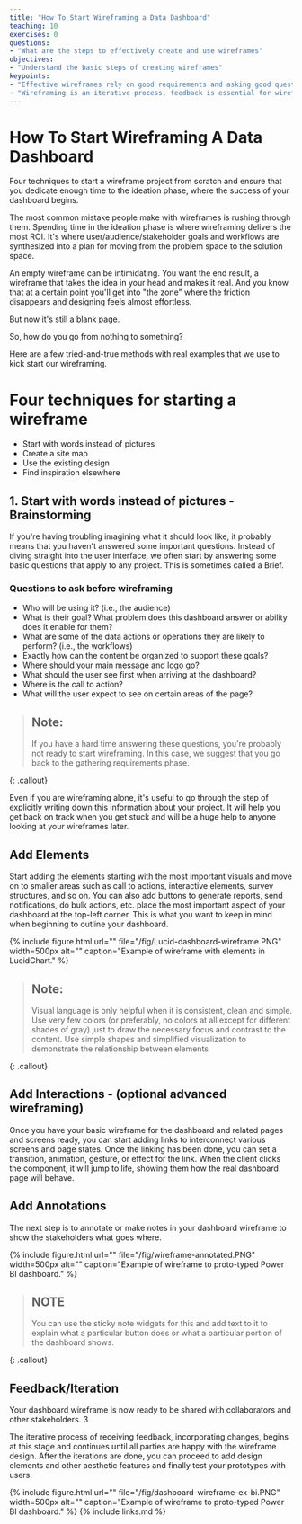 ```yaml
---
title: "How To Start Wireframing a Data Dashboard"
teaching: 10
exercises: 0
questions:
- "What are the steps to effectively create and use wireframes"
objectives:
- "Understand the basic steps of creating wireframes"
keypoints:
- "Effective wireframes rely on good requirements and asking good questions before beging any visual design"
- "Wireframing is an iterative process, feedback is essential for wireframes to inform the end dashboard"
---
```

# How To Start Wireframing A Data Dashboard

Four techniques to start a wireframe project from scratch and ensure that you dedicate enough time to the ideation phase, where the success of your dashboard begins.

The most common mistake people make with wireframes is rushing through them. Spending time in the ideation phase is where wireframing delivers the most ROI. It's where user/audience/stakeholder goals and workflows are synthesized into a plan for moving from the problem space to the solution space.

An empty wireframe can be intimidating. You want the end result, a wireframe that takes the idea in your head and makes it real. And you know that at a certain point you'll get into "the zone" where the friction disappears and designing feels almost effortless.

But now it's still a blank page.

So, how do you go from nothing to something?

Here are a few tried-and-true methods with real examples that we use to kick start our wireframing.

# Four techniques for starting a wireframe

* Start with words instead of pictures
* Create a site map
* Use the existing design
* Find inspiration elsewhere

## 1. Start with words instead of pictures - Brainstorming

If you're having troubling imagining what it should look like, it probably means that you haven't answered some important questions. Instead of diving straight into the user interface, we often start by answering some basic questions that apply to any project. This is sometimes called a Brief.

### Questions to ask before wireframing

* Who will be using it? (i.e., the audience)
* What is their goal? What problem does this dashboard answer or ability does it enable for them?
* What are some of the data actions or operations they are likely to perform? (i.e., the workflows)
* Exactly how can the content be organized to support these goals?
* Where should your main message and logo go?
* What should the user see first when arriving at the dashboard?
* Where is the call to action?
* What will the user expect to see on certain areas of the page?

> ## Note: 
> 
> If you have a hard time answering these questions, you're probably not ready to start wireframing. 
> In this case, we suggest that you go back to the gathering requirements phase.
> 
{: .callout}

Even if you are wireframing alone, it's useful to go through the step of explicitly writing down this information about your project. It will help you get back on track when you get stuck and will be a huge help to anyone looking at your wireframes later.


## Add Elements

Start adding the elements starting with the most important visuals and move on to smaller areas such as call to actions, interactive elements, survey structures, and so on. You can also add buttons to generate reports, send notifications, do bulk actions, etc. place the most important aspect of your dashboard at the top-left corner. This is what you want to keep in mind when beginning to outline your dashboard.

{% include figure.html url="" file="/fig/Lucid-dashboard-wireframe.PNG" width=500px alt="" caption="Example of wireframe with elements in LucidChart." %}


> ## Note:
> 
> Visual language is only helpful when it is consistent, clean and simple. 
> Use very few colors (or preferably, no colors at all except for different shades of gray) just to draw the necessary focus and contrast to the content. 
> Use simple shapes and simplified visualization to demonstrate the relationship between elements
> 
{: .callout}

## Add Interactions - (optional advanced wireframing)

Once you have your basic wireframe for the dashboard and related pages and screens ready, you can start adding links to interconnect various screens and page states. Once the linking has been done, you can set a transition, animation, gesture, or effect for the link. When the client clicks the component, it will jump to life, showing them how the real dashboard page will behave.

## Add Annotations

The next step is to annotate or make notes in your dashboard wireframe to show the stakeholders what goes where. 

{% include figure.html url="" file="/fig/wireframe-annotated.PNG" width=500px alt="" caption="Example of wireframe to proto-typed Power BI dashboard." %}

> ## NOTE
> 
> You can use the sticky note widgets for this and add text to it to explain what a particular button does or what a particular portion of the dashboard shows.
> 
{: .callout}

## Feedback/Iteration

Your dashboard wireframe is now ready to be shared with collaborators and other stakeholders. 3

The iterative process of receiving feedback, incorporating changes, begins at this stage and continues until all parties are happy with the wireframe design. After the iterations are done, you can proceed to add design elements and other aesthetic features and finally test your prototypes with users.

{% include figure.html url="" file="/fig/dashboard-wireframe-ex-bi.PNG" width=500px alt="" caption="Example of wireframe to proto-typed Power BI dashboard." %}
{% include links.md %}
